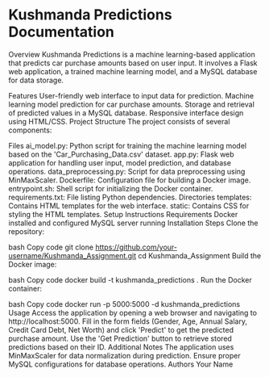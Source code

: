 # Kushmanda Predictions Documentation
Overview
Kushmanda Predictions is a machine learning-based application that predicts car purchase amounts based on user input. It involves a Flask web application, a trained machine learning model, and a MySQL database for data storage.

Features
User-friendly web interface to input data for prediction.
Machine learning model prediction for car purchase amounts.
Storage and retrieval of predicted values in a MySQL database.
Responsive interface design using HTML/CSS.
Project Structure
The project consists of several components:

Files
ai_model.py: Python script for training the machine learning model based on the 'Car_Purchasing_Data.csv' dataset.
app.py: Flask web application for handling user input, model prediction, and database operations.
data_preprocessing.py: Script for data preprocessing using MinMaxScaler.
Dockerfile: Configuration file for building a Docker image.
entrypoint.sh: Shell script for initializing the Docker container.
requirements.txt: File listing Python dependencies.
Directories
templates: Contains HTML templates for the web interface.
static: Contains CSS for styling the HTML templates.
Setup Instructions
Requirements
Docker installed and configured
MySQL server running
Installation Steps
Clone the repository:

bash
Copy code
git clone https://github.com/your-username/Kushmanda_Assignment.git
cd Kushmanda_Assignment
Build the Docker image:

bash
Copy code
docker build -t kushmanda_predictions .
Run the Docker container:

bash
Copy code
docker run -p 5000:5000 -d kushmanda_predictions
Usage
Access the application by opening a web browser and navigating to http://localhost:5000.
Fill in the form fields (Gender, Age, Annual Salary, Credit Card Debt, Net Worth) and click 'Predict' to get the predicted purchase amount.
Use the 'Get Prediction' button to retrieve stored predictions based on their ID.
Additional Notes
The application uses MinMaxScaler for data normalization during prediction.
Ensure proper MySQL configurations for database operations.
Authors
Your Name
